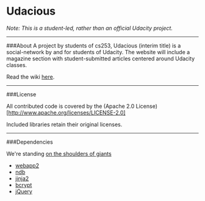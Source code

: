 
# Udacious

*Note: This is a student-led, rather than an official Udacity project.*  


---  
###About
A project by students of cs253, Udacious (interim title) is a social-network by and for students of Udacity. The website will include a magazine section with student-submitted articles centered around Udacity classes.

Read the wiki [here](http://www.udacity.com/wiki/magazine).


---  
###License

All contributed code is covered by the (Apache 2.0 License)[http://www.apache.org/licenses/LICENSE-2.0]

Included libraries retain their original licenses.


---  
###Dependencies

We're standing [on the shoulders of giants](http://en.wikipedia.org/wiki/Standing_on_the_shoulders_of_giants)

 - [webapp2](http://webapp-improved.appspot.com/)
 - [ndb](http://developers.google.com/appengine/docs/python/ndb/)
 - [jinja2](http://jinja.pocoo.org/docs/)
 - [bcrypt](https://github.com/erlichmen/py-bcrypt)
 - [jQuery](http://jquery.com/)